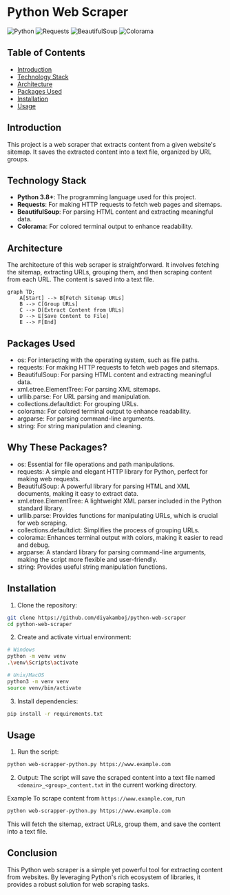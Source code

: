 # Python Web Scraper

![Python](https://img.shields.io/badge/Python-3.8%2B-blue)
![Requests](https://img.shields.io/badge/Requests-2.25.1-green)
![BeautifulSoup](https://img.shields.io/badge/BeautifulSoup-4.9.3-yellow)
![Colorama](https://img.shields.io/badge/Colorama-0.4.4-orange)

## Table of Contents
- [Introduction](#introduction)
- [Technology Stack](#technology-stack)
- [Architecture](#architecture)
- [Packages Used](#packages-used)
- [Installation](#installation)
- [Usage](#usage)

## Introduction
This project is a web scraper that extracts content from a given website's sitemap. It saves the extracted content into a text file, organized by URL groups.

## Technology Stack
- **Python 3.8+**: The programming language used for this project.
- **Requests**: For making HTTP requests to fetch web pages and sitemaps.
- **BeautifulSoup**: For parsing HTML content and extracting meaningful data.
- **Colorama**: For colored terminal output to enhance readability.

## Architecture
The architecture of this web scraper is straightforward. It involves fetching the sitemap, extracting URLs, grouping them, and then scraping content from each URL. The content is saved into a text file.

```mermaid
graph TD;
    A[Start] --> B[Fetch Sitemap URLs]
    B --> C[Group URLs]
    C --> D[Extract Content from URLs]
    D --> E[Save Content to File]
    E --> F[End]
```

## Packages Used
- os: For interacting with the operating system, such as file paths.
- requests: For making HTTP requests to fetch web pages and sitemaps.
- BeautifulSoup: For parsing HTML content and extracting meaningful data.
- xml.etree.ElementTree: For parsing XML sitemaps.
- urllib.parse: For URL parsing and manipulation.
- collections.defaultdict: For grouping URLs.
- colorama: For colored terminal output to enhance readability.
- argparse: For parsing command-line arguments.
- string: For string manipulation and cleaning.

## Why These Packages?
- os: Essential for file operations and path manipulations.
- requests: A simple and elegant HTTP library for Python, perfect for making web requests.
- BeautifulSoup: A powerful library for parsing HTML and XML documents, making it easy to extract data.
- xml.etree.ElementTree: A lightweight XML parser included in the Python standard library.
- urllib.parse: Provides functions for manipulating URLs, which is crucial for web scraping.
- collections.defaultdict: Simplifies the process of grouping URLs.
- colorama: Enhances terminal output with colors, making it easier to read and debug.
- argparse: A standard library for parsing command-line arguments, making the script more flexible and user-friendly.
- string: Provides useful string manipulation functions.
  
## Installation

1. Clone the repository:
```bash
git clone https://github.com/diyakamboj/python-web-scraper
cd python-web-scraper
```

2. Create and activate virtual environment:
```bash
# Windows
python -m venv venv
.\venv\Scripts\activate

# Unix/MacOS
python3 -m venv venv
source venv/bin/activate
```

3. Install dependencies:
```bash
pip install -r requirements.txt
```

## Usage
1. Run the script:

```bash
python web-scrapper-python.py https://www.example.com
```
2. Output: The script will save the scraped content into a text file named `<domain>_<group>_content.txt` in the current working directory.

Example
To scrape content from `https://www.example.com`, run

```bash
python web-scrapper-python.py https://www.example.com
```

This will fetch the sitemap, extract URLs, group them, and save the content into a text file.

## Conclusion
This Python web scraper is a simple yet powerful tool for extracting content from websites. By leveraging Python's rich ecosystem of libraries, it provides a robust solution for web scraping tasks.
